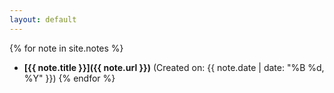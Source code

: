 ```yaml
---
layout: default
---
```


{% for note in site.notes %}
  - **[{{ note.title }}]({{ note.url }})** (Created on: {{ note.date | date: "%B %d, %Y" }})
{% endfor %}